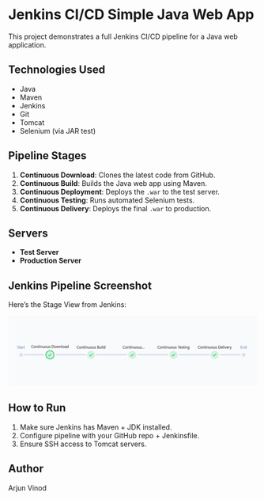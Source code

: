 # Jenkins CI/CD Simple Java Web App

This project demonstrates a full Jenkins CI/CD pipeline for a Java web application.

##  Technologies Used
- Java
- Maven
- Jenkins
- Git
- Tomcat
- Selenium (via JAR test)

##  Pipeline Stages

1. **Continuous Download**: Clones the latest code from GitHub.
2. **Continuous Build**: Builds the Java web app using Maven.
3. **Continuous Deployment**: Deploys the `.war` to the test server.
4. **Continuous Testing**: Runs automated Selenium tests.
5. **Continuous Delivery**: Deploys the final `.war` to production.

##  Servers

- **Test Server**
- **Production Server**

##  Jenkins Pipeline Screenshot

Here’s the Stage View from Jenkins:

![Jenkins Pipeline](jenkins_pipeline.png)

##  How to Run
1. Make sure Jenkins has Maven + JDK installed.
2. Configure pipeline with your GitHub repo + Jenkinsfile.
3. Ensure SSH access to Tomcat servers.

##  Author
Arjun Vinod


